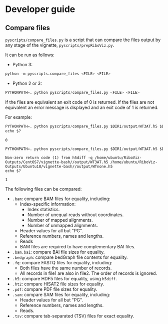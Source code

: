 # Developer guide

## Compare files

`pyscripts/compare_files.py` is a script that can compare the files output by any stage of the vignette, `pyscripts/prepRiboViz.py`.

It can be run as follows:

* Python 3:

```python
python -m pyscripts.compare_files <FILE> <FILE>
```

* Python 2 or 3:

```python
PYTHONPATH=. python pyscripts/compare_files.py <FILE> <FILE>
```

If the files are equivalent an exit code of 0 is returned. If the files are not equivalent an error message is displayed and an exit code of 1 is returned.

For example:

```python
PYTHONPATH=. python pyscripts/compare_files.py $DIR1/output/WT3AT.h5 $DIR2/output/WT3AT.h5
echo $?
```
```
0
```
```python
PYTHONPATH=. python pyscripts/compare_files.py $DIR1/output/WT3AT.h5 $DIR2/output/WTnone.h5
```
```
Non-zero return code (1) from h5diff -q /home/ubuntu/RiboViz-Outputs/CentOS7/vignette-bash//output/WT3AT.h5 /home/ubuntu/RiboViz-Outputs/Ubuntu18/vignette-bash//output/WTnone.h5
echo $?
```
```
1
```

The following files can be compared:

* `.bam`: compare BAM files for equality, including:
  - Index-specific information:
    - Index statistics.
    - Number of unequal reads without coordinates.
    - Number of mapped alignments.
    - Number of unmapped alignments.
  - Header values for all but "PG".
  - Reference numbers, names and lengths.
  - Reads
  - BAM files are required to have complementary BAI files.
* `.bam.bai`: compare BAI file sizes for equality.
* `.bedgraph`: compare bedGraph file contents for equality.
* `.fq`: compare FASTQ files for equality, including:
  - Both files have the same number of records.
  - All records in file1 are also in file2. The order of records is ignored.
* `.h5`: compare HDF5 files for equality, using `h5diff`.
* `.ht2`: compare HISAT2 file sizes for equality.
* `.pdf`: compare PDF file sizes for equality.
* `.sam`: compare SAM files for equality, including:
  - Header values for all but "PG".
  - Reference numbers, names and lengths.
  - Reads.
* `.tsv`: compare tab-separated (TSV) files for exact equality.

